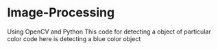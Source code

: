 # Image-Processing
Using OpenCV and Python 
This  code for detecting a object of particular color
code here is detecting a blue color object
